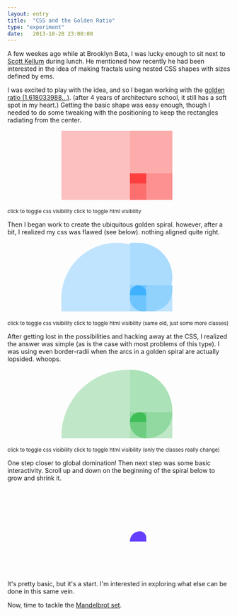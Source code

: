 ```yaml
---
layout: entry
title:  "CSS and the Golden Ratio"
type: "experiment"
date:   2013-10-28 23:00:00
---
```

<style>
	div {
		overflow: visible;
	}
	
	.experiment-container {
		margin: 8em 0em 4em 55%;
	}
	.golden-ratio{
		font-size: 1.618033988749894848204586834em;
		background-color: #F00;
		opacity: .75;
	}
	.golden-ratio.horiz {
		height: 1em;
		width: 1.618033988749894848204586834em;
	}
	.golden-ratio.vert {
		width: 1em;
		height: 1.618033988749894848204586834em;
	}
	.postition-tweak.vert {
		position:relative;
		bottom:1em;
	}
	.postition-tweak.horiz {
		position:relative;
		right:1em;
	}
	.golden-ratio.spiral-old {
		background-color: #09F;
	}

	.interactive .golden-ratio.spiral {
		background-color: #30F;
	}
	.spiral-old.top {
		border-radius: 1.618033988749894848204586834em 1.618033988749894848204586834em 0 0;
	-moz-border-radius: 1.618033988749894848204586834em 1.618033988749894848204586834em 0 0;
	-webkit-border-radius: 1.618033988749894848204586834em 1.618033988749894848204586834em 0 0;
	}
	.spiral-old.bottom {
		border-radius:  0 0 1.618033988749894848204586834em 1.618033988749894848204586834em;
	-moz-border-radius: 0 0 1.618033988749894848204586834em 1.618033988749894848204586834em;
	-webkit-border-radius: 0 0 1.618033988749894848204586834em 1.618033988749894848204586834em;
	}
	.spiral-old.right {
		border-radius: 1.618033988749894848204586834em 0 0 1.618033988749894848204586834em;
	-moz-border-radius: 1.618033988749894848204586834em 0 0 1.618033988749894848204586834em;
	-webkit-border-radius: 1.618033988749894848204586834em 0 0 1.618033988749894848204586834em;
	}
	.spiral-old.left {
		border-radius: 0 1.618033988749894848204586834em 1.618033988749894848204586834em 0;
	-moz-border-radius: 0 1.618033988749894848204586834em 1.618033988749894848204586834em 0;
	-webkit-border-radius: 0 1.618033988749894848204586834em 1.618033988749894848204586834em 0;
	}
	.golden-ratio.spiral-old {
		background-color: #09F;
	}
	.golden-ratio.spiral {
		background-color: #0A2;
	}
	.spiral.top {
		border-radius: 12em 8em 0 0;
	-moz-border-radius: 12em 8em 0 0;
	-webkit-border-radius: 12em 8em 0 0;
	}
	.spiral.bottom {
		border-radius:  0 0 12em 8em;
	-moz-border-radius: 0 0 12em 8em;
	-webkit-border-radius: 0 0 12em 8em;
	}
	.spiral.right {
		border-radius: 8em 0 0 12em;
	-moz-border-radius: 8em 0 0 12em;
	-webkit-border-radius: 8em 0 0 12em;
	}
	.spiral.left {
		border-radius: 0 12em 8em 0;
	-moz-border-radius: 0 12em 8em 0;
	-webkit-border-radius: 0 12em 8em 0;
	}
	.hide {
		display: none;
	}
</style>
<p class="first-paragraph">
A few weekes ago while at Brooklyn Beta, I was lucky enough to sit next to <a href="https://twitter.com/ScottKellum">Scott Kellum</a> during lunch. He mentioned how recently he had been interested in the idea of making fractals using nested CSS shapes with sizes defined by ems.
</p>
I was excited to play with the idea, and so I began working with the <a href="http://en.wikipedia.org/wiki/Golden_ratio">golden ratio (1.618033988...)</a>. (after 4 years of architecture school, it still has a soft spot in my heart.)
Getting the basic shape was easy enough, though I needed to do some tweaking with the positioning to keep the rectangles radiating from the center.
<div class="experiment-container">
	<div class="golden-ratio horiz">
		<div class="golden-ratio vert">
			<div class="golden-ratio horiz">
				<div class="golden-ratio vert postition-tweak">
					<div class="golden-ratio horiz postition-tweak">
					</div>
				</div>
			</div>
		</div>
	</div>
</div><small class="font-small show-code center cursor-pointer no-margin">
	click to toggle css visibility
</small>
<div class="hide">
	{% highlight css %}
	.golden-ratio{
	font-size: 1.618033988749894848204586834em;
	background-color: #F00;
	opacity: .75;
	}
	.golden-ratio.horiz {
	height: 1em;
	width: 1.618033988749894848204586834em;
	}
	.golden-ratio.vert {
	width: 1em;
	height: 1.618033988749894848204586834em;
	}
	.postition-tweak.vert {
	position:relative;
	bottom:1em;
	}
	.postition-tweak.horiz {
	position:relative;
	right:1em;
	}
	{% endhighlight %}
</div><small class="font-small show-code center cursor-pointer no-margin">
	click to toggle html visibility
</small>
<div class="hide">
	{% highlight html %}
	<div class="experiment-container">
		<div class="golden-ratio horiz">
			<div class="golden-ratio vert">
				<div class="golden-ratio horiz">
					<div class="golden-ratio vert postition-tweak">
						<div class="golden-ratio horiz postition-tweak">
						</div>
					</div>
				</div>
			</div>
		</div>
	</div>
	{% endhighlight %}
</div>
<p></p>
Then I began work to create the ubiquitous golden spiral. however, after a bit, I realized my css was flawed (see below). nothing aligned quite right.
<div class="experiment-container">
	<div class="golden-ratio spiral-old top horiz">
		<div class="golden-ratio spiral-old right vert">
			<div class="golden-ratio spiral-old bottom horiz">
				<div class="golden-ratio spiral-old vert left postition-tweak">
					<div class="golden-ratio spiral-old horiz top postition-tweak">
					</div>
				</div>
			</div>
		</div>
	</div>
</div><small class="font-small show-code center cursor-pointer no-margin">
	click to toggle css visibility
</small>
<div class="hide">
	{% highlight css %}
	/* below is the additional css for the curve */
	.golden-ratio.spiral {
	background-color: #09F;
	}
	.spiral.top {
	border-radius: 1.618033988749894848204586834em 1.618033988749894848204586834em 0 0;
	-moz-border-radius: 1.618033988749894848204586834em 1.618033988749894848204586834em 0 0;
	-webkit-border-radius: 1.618033988749894848204586834em 1.618033988749894848204586834em 0 0;
	}
	.spiral.bottom {
	border-radius:  0 0 1.618033988749894848204586834em 1.618033988749894848204586834em;
	-moz-border-radius: 0 0 1.618033988749894848204586834em 1.618033988749894848204586834em;
	-webkit-border-radius: 0 0 1.618033988749894848204586834em 1.618033988749894848204586834em;
	}
	.spiral.right {
	border-radius: 1.618033988749894848204586834em 0 0 1.618033988749894848204586834em;
	-moz-border-radius: 1.618033988749894848204586834em 0 0 1.618033988749894848204586834em;
	-webkit-border-radius: 1.618033988749894848204586834em 0 0 1.618033988749894848204586834em;
	}
	.spiral.left {
	border-radius: 0 1.618033988749894848204586834em 1.618033988749894848204586834em 0;
	-moz-border-radius: 0 1.618033988749894848204586834em 1.618033988749894848204586834em 0;
	-webkit-border-radius: 0 1.618033988749894848204586834em 1.618033988749894848204586834em 0;
	}
	{% endhighlight %}
</div><small class="font-small show-code center cursor-pointer">
	click to toggle html visibility (same old, just some more classes)
</small>
<div class="hide">
	{% highlight html %}
	<div class="experiment-container">
		<div class="golden-ratio spiral top horiz">
			<div class="golden-ratio spiral right vert">
				<div class="golden-ratio spiral bottom horiz">
					<div class="golden-ratio spiral vert left postition-tweak">
						<div class="golden-ratio spiral horiz top postition-tweak">
						</div>
					</div>
				</div>
			</div>
		</div>
	</div>
	{% endhighlight %}
</div>
<p></p>
After getting lost in the possibilities and hacking away at the CSS, I realized the answer was simple (as is the case with most problems of this type). I was using even border-radii when the arcs in a golden spiral are actually lopsided. whoops.
<div class="experiment-container">
	<div class="golden-ratio spiral top horiz">
		<div class="golden-ratio spiral right vert">
			<div class="golden-ratio spiral bottom horiz">
				<div class="golden-ratio spiral vert left postition-tweak">
					<div class="golden-ratio spiral horiz top postition-tweak">
					</div>
				</div>
			</div>
		</div>
	</div>
</div><small class="font-small show-code center cursor-pointer no-margin">
	click to toggle css visibility
</small>
<div class="hide">
	{% highlight css %}
	.golden-ratio.spiral {
	background-color: #0A2;
	}
	.spiral.top {
	border-radius: 12em 8em 0 0;
	-moz-border-radius: 12em 8em 0 0;
	-webkit-border-radius: 12em 8em 0 0;
	}
	.spiral.bottom {
	border-radius:  0 0 12em 8em;
	-moz-border-radius: 0 0 12em 8em;
	-webkit-border-radius: 0 0 12em 8em;
	}
	.spiral.right {
	border-radius: 8em 0 0 12em;
	-moz-border-radius: 8em 0 0 12em;
	-webkit-border-radius: 8em 0 0 12em;
	}
	.spiral.left {
	border-radius: 0 12em 8em 0;
	-moz-border-radius: 0 12em 8em 0;
	-webkit-border-radius: 0 12em 8em 0;
	}
	{% endhighlight %}
</div><small class="font-small show-code center cursor-pointer no-margin">
	click to toggle html visibility (only the classes really change)
</small>
<div class="hide">
	{% highlight html %}
	<div class="experiment-container">
		<div class="golden-ratio spiral top horiz">
			<div class="golden-ratio spiral right vert">
				<div class="golden-ratio spiral bottom horiz">
					<div class="golden-ratio spiral vert left postition-tweak">
						<div class="golden-ratio spiral horiz top postition-tweak">
						</div>
					</div>
				</div>
			</div>
		</div>
	</div>
	{% endhighlight %}
</div>
<p></p>

One step closer to global domination! Then next step was some basic interactivity. Scroll up and down on the beginning of the spiral below to grow and shrink it.

<div class="experiment-container interactive">
	<div class="golden-ratio spiral top horiz">
		<div class="hide golden-ratio spiral right vert">
			<div class="hide golden-ratio spiral bottom horiz">
				<div class="hide golden-ratio spiral vert left postition-tweak">
					<div class="hide golden-ratio spiral horiz top postition-tweak">
						<div class="hide golden-ratio spiral vert right">
							<div class="hide golden-ratio spiral horiz bottom">
								<div class="hide golden-ratio spiral vert left postition-tweak">
								</div>
							</div>
						</div>
					</div>
				</div>
			</div>
		</div>
	</div>
</div>
<br/>

It's pretty basic, but it's a start. I'm interested in exploring what else can be done in this same vein.

Now, time to tackle the <a href="http://en.wikipedia.org/wiki/Mandelbrot_set">Mandelbrot set</a>.



<script src="/js/jquery.mousewheel.js"></script>
<script type="text/javascript">
$(function() {
	$(".show-code").on('click', function(){
		$(this).next().slideToggle();
	});

	var allowed = true; //should slow down the scroll speed

	$('.interactive').mousewheel(function (event, delta) {
		$('body').css('overflow', 'hidden');
		var dir = delta > 0 ? 'Up' : 'Down';
    	if (allowed === true) {
        allowed = false;
        setTimeout(function () {
                allowed = true;
                //$('.view-diamond').addClass('hover-active');
            }, //prevents hovering on scroll
            120);

        var $this = $(this);

        if (dir == 'Up') {
            hideOne($this);
        } else {
            showOne($this);
        }
    }

	});

	//know a better way to do this? I'd love to hear about it.
	//email me @ dvncandev@gmail.com
	setInterval(function(){unfreezeScreen()}, 800);;

	var showOne = function($this){
		$this.find(".hide:first").show().addClass("show").removeClass('hide');
	};

	var hideOne = function($this){
		$this.find(".show:last").hide().addClass("hide").removeClass('show');
	};

	var unfreezeScreen = function(){
		$('body').css('overflow', 'scroll');
	};

});


</script>
